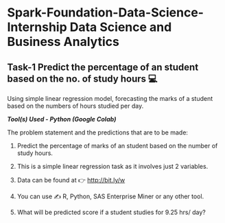 # Spark-Foundation-Data-Science-Internship Data Science and Business Analytics 

## Task-1 Predict the percentage of an student based on the no. of study hours :computer:

Using simple linear regression model, forecasting the marks of a student based on the numbers of hours studied per day. 

_**Tool(s) Used - Python (Google Colab)**_

The problem statement and the predictions that are to be made:

1. Predict the percentage of marks of an student based on the number of study hours.

2. This is a simple linear regression task as it involves just 2 variables.

3. Data can be found at :point_right: http://bit.ly/w 

4. You can use :writing_hand: R, Python, SAS Enterprise Miner or any other tool.

5. What will be predicted score if a student studies for 9.25 hrs/ day?
